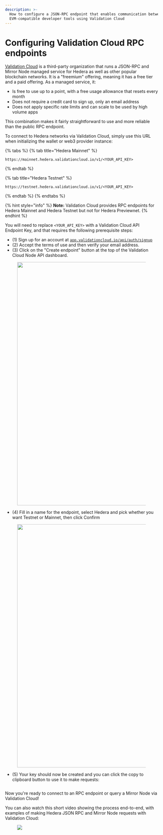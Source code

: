 ```yaml
---
description: >-
  How to configure a JSON-RPC endpoint that enables communication between
  EVM-compatible developer tools using Validation Cloud
---
```


# Configuring Validation Cloud RPC endpoints

[Validation Cloud](https://www.validationcloud.io/node) is a third-party organization that runs a JSON-RPC and Mirror Node managed service for Hedera as well as other popular blockchain networks. It is a "freemium" offering, meaning it has a free tier and a paid offering. As a managed service, it:

* Is free to use up to a point, with a free usage allowance that resets every month
* Does not require a credit card to sign up, only an email address
* Does not apply specific rate limits and can scale to be used by high volume apps

This combination makes it fairly straightforward to use and more reliable than the public RPC endpoint.

To connect to Hedera networks via Validation Cloud, simply use this URL when initializing the wallet or web3 provider instance:

{% tabs %}
{% tab title="Hedera Mainnet" %}
```
https://mainnet.hedera.validationcloud.io/v1/<YOUR_API_KEY>
```
{% endtab %}

{% tab title="Hedera Testnet" %}
```
https://testnet.hedera.validationcloud.io/v1/<YOUR_API_KEY>
```
{% endtab %}
{% endtabs %}

{% hint style="info" %}
**Note:** Validation Cloud provides RPC endpoints for Hedera Mainnet and Hedera Testnet but not for Hedera Previewnet.
{% endhint %}

You will need to replace `<YOUR_API_KEY>` with a Validation Cloud API Endpoint Key, and that requires the following prerequisite steps:

* (1) Sign up for an account at [`app.validationcloud.io/api/auth/signup`](https://app.validationcloud.io/api/auth/signup)
* (2) Accept the terms of use and then verify your email address.
* (3) Click on the "Create endpoint" button at the top of the Validation Cloud Node API dashboard.

<figure><img src="https://i.imgur.com/MPqxxz9.png" alt="" width="800"><figcaption></figcaption></figure>

* (4) Fill in a name for the endpoint, select Hedera and pick whether you want Testnet or Mainnet, then click Confirm

<figure><img src="https://i.imgur.com/BgOdiku.png" alt="" width="800"><figcaption></figcaption></figure>

* (5) Your key should now be created and you can click the copy to clipboard button to use it to make requests:

<figure><img src="https://i.imgur.com/adXZzMZ.png" alt=""><figcaption></figcaption></figure>

Now you're ready to connect to an RPC endpoint or query a Mirror Node via Validation Cloud!

You can also watch this short video showing the process end-to-end, with examples of making Hedera JSON RPC and Mirror Node requests with Validation Cloud:
<figure>
    <a href="https://www.loom.com/share/22cb87ee589248e58c95bbba6edc1667">
      <img style="max-width:800px;" src="https://cdn.loom.com/sessions/thumbnails/22cb87ee589248e58c95bbba6edc1667-with-play.gif">
    </a>
</figure>
